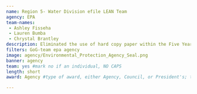 ```yaml
---
name: Region 5- Water Division efile LEAN Team
agency: EPA
team-names:
 - Ashley Fisseha
 - Lauren Bumba
 - Chrystal Brantley
description: Eliminated the use of hard copy paper within the Five Year Review signoff process, reducing paper use and associated costs by 100%. Their efforts have ensured high quality, eliminated redundant reviews and forms, streamlined the initial and final review processes, and increased participant satisfaction by 10% within 2 months.
filters: GoG-team epa agency
image: agency/Environmental_Protection_Agency_Seal.png
banner: agency
team: yes #mark no if an individual, NO CAPS
length: short
award: Agency #type of award, either Agency, Council, or President's; this is case sensitive so make sure to match the options listed exactly. This section generates the format of the card

---
```

